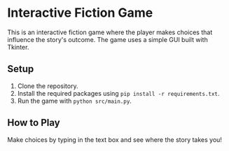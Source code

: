 # Interactive Fiction Game

This is an interactive fiction game where the player makes choices that influence the story's outcome. The game uses a simple GUI built with Tkinter.

## Setup

1. Clone the repository.
2. Install the required packages using `pip install -r requirements.txt`.
3. Run the game with `python src/main.py`.

## How to Play

Make choices by typing in the text box and see where the story takes you!
